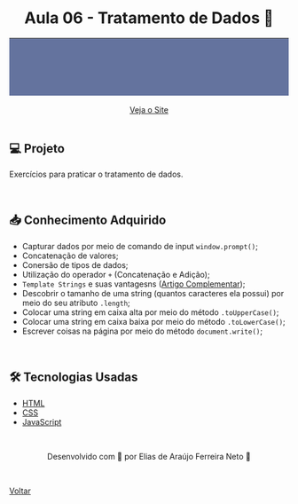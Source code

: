<h1 align="center">Aula 06 - Tratamento de Dados 🎲</h1>

![Vídeo demonstrativo de exercícios práticos](./demonstracao.gif)

<div align="center">
  <a href="https://elias-neto.github.io/Curso-em-video-JavaScript/moduloB/aula06/index.html">Veja o Site</a>
</div>

<br>

## 💻 Projeto

Exercícios para praticar o tratamento de dados.

<br>

## 📥 Conhecimento Adquirido 

- Capturar dados por meio de comando de input `window.prompt()`;
- Concatenação de valores;
- Conersão de tipos de dados;
- Utilização do operador `+` (Concatenação e Adição);
- `Template Strings` e suas vantagesns ([Artigo Complementar](https://medium.com/tableless/template-strings-c22bd21917f3#:~:text=Conceitualmente%20interpolar%20%C3%A9%20diferente%20de,ent%C3%A3o%20chamamos%20isso%20de%20interpola%C3%A7%C3%A3o.));
- Descobrir o tamanho de uma string (quantos caracteres ela possui) por meio do seu atributo `.length`;
- Colocar uma string em caixa alta por meio do método `.toUpperCase()`;
- Colocar uma string em caixa baixa por meio do método `.toLowerCase()`;
- Escrever coisas na página por meio do método `document.write()`;

<br>

## 🛠 Tecnologias Usadas

- [HTML](https://www.w3schools.com/html/)
- [CSS](https://www.w3schools.com/css/)
- [JavaScript](https://www.w3schools.com/js/)

<br>

<p align="center"> Desenvolvido com 💙 por Elias de Araújo Ferreira Neto 👋 <p>

<br>
  
<a href="../../README.md">Voltar</a>